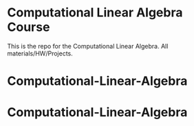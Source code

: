 # Computational Linear Algebra Course

  
This is the repo for the Computational Linear Algebra. All materials/HW/Projects.
 
# Computational-Linear-Algebra
# Computational-Linear-Algebra
